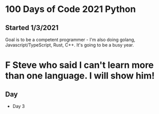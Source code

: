 # 100 Days of Code 2021 Python 
## Started 1/3/2021

Goal is to be a competent programmer - I'm also doing golang, Javascript/TypeScript, Rust, C++. It's going to be a busy year. 

# F Steve who said I can't learn more than one language. I will show him!


## Day #
- Day 3